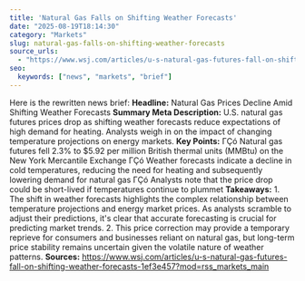 ```yaml
---
title: 'Natural Gas Falls on Shifting Weather Forecasts'
date: "2025-08-19T18:14:30"
category: "Markets"
slug: natural-gas-falls-on-shifting-weather-forecasts
source_urls:
  - "https://www.wsj.com/articles/u-s-natural-gas-futures-fall-on-shifting-weather-forecasts-1ef3e457?mod=rss_markets_main"
seo:
  keywords: ["news", "markets", "brief"]
---
```

Here is the rewritten news brief:  **Headline:** Natural Gas Prices Decline Amid Shifting Weather Forecasts  **Summary Meta Description:** U.S. natural gas futures prices drop as shifting weather forecasts reduce expectations of high demand for heating. Analysts weigh in on the impact of changing temperature projections on energy markets.  **Key Points:**  ΓÇó Natural gas futures fell 2.3% to $5.92 per million British thermal units (MMBtu) on the New York Mercantile Exchange ΓÇó Weather forecasts indicate a decline in cold temperatures, reducing the need for heating and subsequently lowering demand for natural gas ΓÇó Analysts note that the price drop could be short-lived if temperatures continue to plummet  **Takeaways:**  1. The shift in weather forecasts highlights the complex relationship between temperature projections and energy market prices. As analysts scramble to adjust their predictions, it's clear that accurate forecasting is crucial for predicting market trends. 2. This price correction may provide a temporary reprieve for consumers and businesses reliant on natural gas, but long-term price stability remains uncertain given the volatile nature of weather patterns.  **Sources:** https://www.wsj.com/articles/u-s-natural-gas-futures-fall-on-shifting-weather-forecasts-1ef3e457?mod=rss_markets_main 
